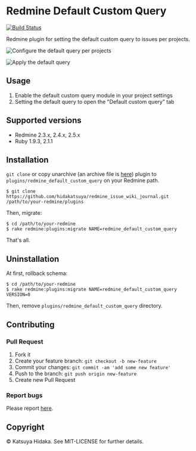 # Redmine Default Custom Query

[![Build Status](https://travis-ci.org/hidakatsuya/redmine_default_custom_query.svg)](https://travis-ci.org/hidakatsuya/redmine_default_custom_query)

Redmine plugin for setting the default custom query to issues per projects.

![Configure the default query per projects](https://raw.githubusercontent.com/wiki/hidakatsuya/redmine_default_custom_query/images/select-default-query-per-projects.png)

![Apply the default query](https://raw.githubusercontent.com/wiki/hidakatsuya/redmine_default_custom_query/images/issues-with-default-query.png)

## Usage

  1. Enable the default custom query module in your project settings
  2. Setting the default query to open the "Default custom query" tab

## Supported versions

  * Redmine 2.3.x, 2.4.x, 2.5.x
  * Ruby 1.9.3, 2.1.1

## Installation

`git clone` or copy unarchive (an archive file is  [here](https://github.com/hidakatsuya/redmine_default_custom_query/releases)) plugin to `plugins/redmine_default_custom_query` on your Redmine path.

```
$ git clone https://github.com/hidakatsuya/redmine_issue_wiki_journal.git /path/to/your-redmine/plugins
```

Then, migrate:

```
$ cd /path/to/your-redmine
$ rake redmine:plugins:migrate NAME=redmine_default_custom_query
```

That's all.

## Uninstallation

At first, rollback schema:

```
$ cd /path/to/your-redmine
$ rake redmine:plugins:migrate NAME=redmine_default_custom_query VERSION=0
```

Then, remove `plugins/redmine_default_custom_query` directory.

## Contributing

### Pull Request

  1. Fork it
  2. Create your feature branch: `git checkout -b new-feature`
  3. Commit your changes: `git commit -am 'add some new feature'`
  4. Push to the branch: `git push origin new-feature`
  5. Create new Pull Request

### Report bugs

Please report [here](https://github.com/hidakatsuya/redmine_default_custom_query/issues/new).

## Copyright

&copy; Katsuya Hidaka. See MIT-LICENSE for further details.
